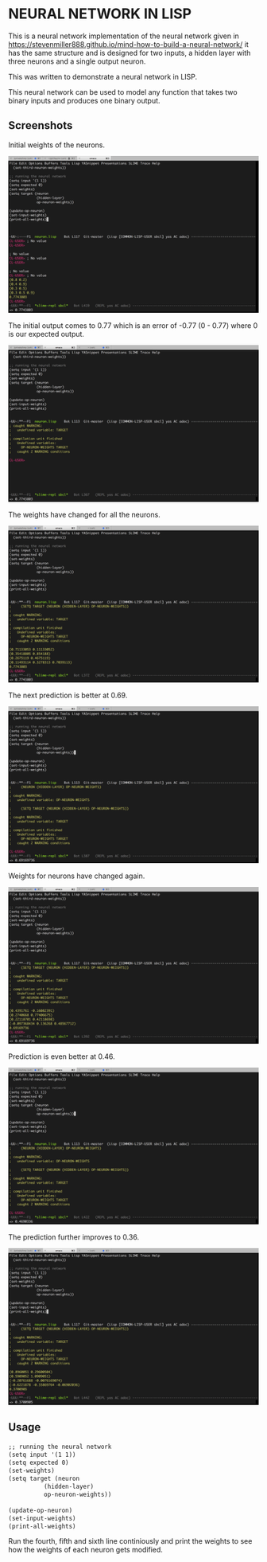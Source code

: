 # NEURAL NETWORK IN LISP

This is a neural network implementation of the neural network given in https://stevenmiller888.github.io/mind-how-to-build-a-neural-network/ it has the same structure and is designed for two inputs, a hidden layer with three neurons and a single output neuron.

This was written to demonstrate a neural network in LISP.

This neural network can be used to model any function that takes two binary inputs and produces one binary output.

## Screenshots

Initial weights of the neurons.

![Alt text](/0.png?raw=true "Optional Title")

The initial output comes to 0.77 which is an error of -0.77 (0 - 0.77) where 0 is our expected output.

![Alt text](/1.png?raw=true "Optional Title")

The weights have changed for all the neurons.

![Alt text](/2.png?raw=true "Optional Title")

The next prediction is better at 0.69.

![Alt text](/3.png?raw=true "Optional Title")

Weights for neurons have changed again.

![Alt text](/4.png?raw=true "Optional Title")

Prediction is even better at 0.46.

![Alt text](/5.png?raw=true "Optional Title")

The prediction further improves to 0.36.

![Alt text](/6.png?raw=true "Optional Title")

## Usage

```
;; running the neural network
(setq input '(1 1))
(setq expected 0)
(set-weights)
(setq target (neuron
	      (hidden-layer)
	      op-neuron-weights))

(update-op-neuron)
(set-input-weights)
(print-all-weights)
```

Run the fourth, fifth and sixth line continiously and print the weights to see how the weights of each neuron gets modified.